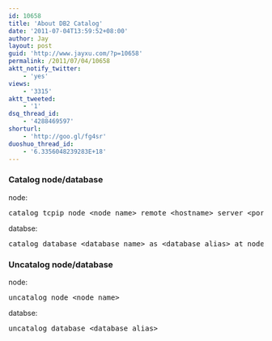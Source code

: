 ```yaml
---
id: 10658
title: 'About DB2 Catalog'
date: '2011-07-04T13:59:52+08:00'
author: Jay
layout: post
guid: 'http://www.jayxu.com/?p=10658'
permalink: /2011/07/04/10658
aktt_notify_twitter:
    - 'yes'
views:
    - '3315'
aktt_tweeted:
    - '1'
dsq_thread_id:
    - '4288469597'
shorturl:
    - 'http://goo.gl/fg4sr'
duoshuo_thread_id:
    - '6.3356048239283E+18'
---
```


<h3>Catalog node/database</h3>
node:
<pre lang="sql">catalog tcpip node &lt;node_name&gt; remote &lt;hostname&gt; server &lt;port_number&gt;</pre>
databse:
<pre lang="sql">catalog database &lt;database_name&gt; as &lt;database_alias&gt; at node &lt;node_name&gt;</pre>
<h3></h3>
<h3>Uncatalog node/database</h3>
node:
<pre lang="sql">uncatalog node &lt;node_name&gt;</pre>
databse:
<pre lang="sql">uncatalog database &lt;database_alias&gt;</pre>